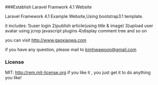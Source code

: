 ###Establish Laravel Framwork 4.1 Website

Laravel Framework 4.1 Example Website,Using bootstrap3.1 template.

it includes:
1)user login
2)publish article(using title & image)
3)upload user avatar using jcrop javascript plugins
4)display comment tree
and so on

you can visit http://www.gaoxiaowa.com

if you have any question, please mail to kimhwawoon@gmail.com

### License
MIT: http://rem.mit-license.org
if you like it , you just get it to do anything you like!
